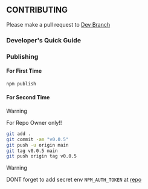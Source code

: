 ## CONTRIBUTING

Please make a pull request to [Dev Branch](https://github.com/Ratimon/superfuse-forge/tree/dev)

### Developer's Quick Guide

### Publishing

#### For First Time

```bash
npm publish
```

#### For Second Time

>[!WARNING]
> For Repo Owner only!!

```bash
git add .
git commit -am "v0.0.5"
git push -u origin main
git tag v0.0.5 main
git push origin tag v0.0.5
```
>[!WARNING]
> DONT forget to add secret env `NPM_AUTH_TOKEN` at [repo](https://github.com/Ratimon/superfuse-wizard/settings/secrets/actions)
